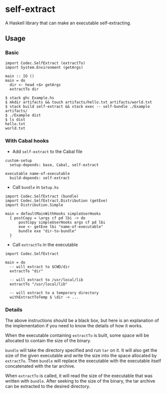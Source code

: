 # self-extract

A Haskell library that can make an executable self-extracting.

## Usage

### Basic

```
import Codec.SelfExtract (extractTo)
import System.Environment (getArgs)

main :: IO ()
main = do
  dir <- head <$> getArgs
  extractTo dir
```

```
$ stack ghc Example.hs
$ mkdir artifacts && touch artifacts/hello.txt artifacts/world.txt
$ stack build self-extract && stack exec -- self-bundle ./Example artifacts/
$ ./Example dist
$ ls dist
hello.txt
world.txt
```

### With Cabal hooks

* Add `self-extract` to the Cabal file

```
custom-setup
  setup-depends: base, Cabal, self-extract

executable name-of-executable
  build-depends: self-extract
```

* Call `bundle` in `Setup.hs`

```
import Codec.SelfExtract (bundle)
import Codec.SelfExtract.Distribution (getExe)
import Distribution.Simple

main = defaultMainWithHooks simpleUserHooks
  { postCopy = \args cf pd lbi -> do
      postCopy simpleUserHooks args cf pd lbi
      exe <- getExe lbi "name-of-executable"
      bundle exe "dir-to-bundle"
  }
```

* Call `extractTo` in the executable

```
import Codec.SelfExtract

main = do
  -- will extract to $CWD/dir
  extractTo "dir"

  -- will extract to /usr/local/lib
  extractTo "/usr/local/lib"

  -- will extract to a temporary directory
  withExtractToTemp $ \dir -> ...
```

### Details

The above instructions should be a black box, but here is an explanation of the implementation
if you need to know the details of how it works.

When the executable containing `extractTo` is built, some space will be allocated to contain the
size of the binary.

`bundle` will take the directory specified and run `tar` on it. It will also get the size of the
given executable and write the size into the space allocated by `extractTo`. Then `bundle` will
replace the executable with the executable itself concatenated with the tar archive.

When `extractTo` is called, it will read the size of the executable that was written with `bundle`.
After seeking to the size of the binary, the tar archive can be extracted to the desired directory.
